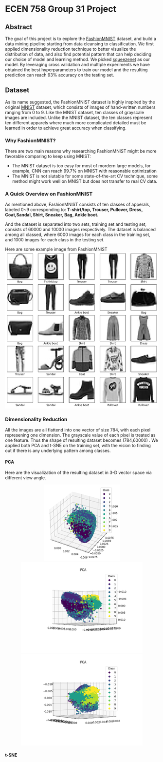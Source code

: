 # ECEN 758 Group 31 Project
## Abstract
The goal of this project is to explore the [FashionMNIST](https://github.com/zalandoresearch/fashion-mnist) dataset, and build a data mining pipeline starting from data cleansing to classification. 
We first applied dimensionality reduction technique to better visualize the distribution of data, and also find potential pattern that can help deciding our choice of model and learning method.
We picked [squeezenet](https://pytorch.org/hub/pytorch_vision_squeezenet/) as our model. By leveraging cross validation and multiple experiments we have obtained the best hyperparameters to train our model and the resulting prediction can reach 93% accuracy on the testing set.
## Dataset
As its name suggested, the FashionMNIST dataset is highly inspired by the original [MNIST](https://www.tensorflow.org/datasets/catalog/mnist) dataset, which consists of images of hand-written numbers ranging from 0 to 9.
Like the MNIST dataset, ten classes of grayscale images are included. Unlike the MNIST dataset, the ten classes represent ten different apparels where much more complicated detailed must be learned in order to achieve great accuracy when classifying.
### Why FashionMNIST?
There are two main reasons why researching FashionMNIST might be more favorable comparing to keep using MNIST:
* The MNIST dataset is too easy for most of mordern large models, for example, CNN can reach 99.7% on MNIST with reasonable optimization
* The MNIST is not siutable for some state-of-the-art CV technique, some method might work well on MNIST but does not transfer to real CV data.
  
### A Quick Overview on FashionMNIST ###
As mentioned above, FashionMNIST consists of ten classes of apperals, labeled 0~9 corresponding to:
**T-shirt/top, Trouser, Pullover, Dress, Coat,Sandal, Shirt, Sneaker, Bag, Ankle boot.**

And the dataset is separated into two sets, training set and testing set, consists of 60000 and 10000 images respectively. The dataset is balanced among all classed, where 6000 images for each class in the training set, and 1000 images for each class in the testing set.

Here are some example image from FashionMNIST
![example](/Example_images.png)

### Dimensionality Reduction ###
All the images are all flattend into one vector of size 784, with each pixel represening one dimension. The grayscale value of each pixel is treated as one feature. Thus the shape of resulting dataset becomes (784,60000) . We applied both PCA and t-SNE on the training set, with the vision to finding out if there is any underlying pattern among classes.
#### PCA ####
Here are the visualization of the resulting dataset in 3-D vector space via different view angle.
<p align="center">
<img width="250" height="250" src="/PCA.png">
<img width="400" height="300" src="/pca_2.png">
<img width="400" height="300" src="/pca_1.png">

#### t-SNE ####


